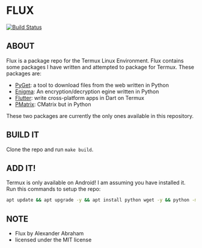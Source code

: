 # FLUX
[![Build Status](https://travis-ci.org/RealAAbraham/Flux.svg?branch=master)](https://travis-ci.org/RealAAbraham/Flux)
## ABOUT

Flux is a package repo for the Termux Linux Environment.
Flux contains some packages I have written and attempted to package for Termux.
These packages are:

- [PyGet](https://github.com/RealAAbraham/PyGet): a tool to download files from the web written in Python
- [Enigma](https://github.com/RealAAbraham/Enigma): An encryption/decryption egine written in Python
- [Flutter](https://flutter.dev): write cross-platform apps in Dart on Termux
- [PMatrix](https://github.com/RealAAbraham/Flux): CMatrix but in Python

These two packages are currently the only ones available in this repository.

## BUILD IT

Clone the repo and run `make build`.

## ADD IT!

Termux is only available on Android! I am assuming you have installed it.
Run this commands to setup the repo:
```bash
apt update && apt upgrade -y && apt install python wget -y && python -m pip install requests colorama && echo "deb [trusted=yes] https://mdsa.icu/flux termux extras" >> $PREFIX/etc/apt/sources.list
```

## NOTE

- Flux by Alexander Abraham
- licensed under the MIT license
